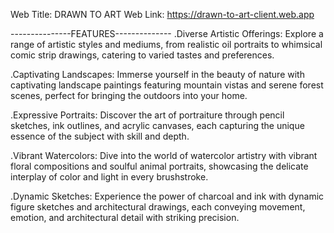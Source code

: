 Web Title: DRAWN TO ART
Web Link: https://drawn-to-art-client.web.app


---------------FEATURES--------------
.Diverse Artistic Offerings: Explore a range of artistic styles and mediums, from realistic oil portraits to whimsical comic strip drawings, catering to varied tastes and preferences.

.Captivating Landscapes: Immerse yourself in the beauty of nature with captivating landscape paintings featuring mountain vistas and serene forest scenes, perfect for bringing the outdoors into your home.

.Expressive Portraits: Discover the art of portraiture through pencil sketches, ink outlines, and acrylic canvases, each capturing the unique essence of the subject with skill and depth.

.Vibrant Watercolors: Dive into the world of watercolor artistry with vibrant floral compositions and soulful animal portraits, showcasing the delicate interplay of color and light in every brushstroke.

.Dynamic Sketches: Experience the power of charcoal and ink with dynamic figure sketches and architectural drawings, each conveying movement, emotion, and architectural detail with striking precision.
